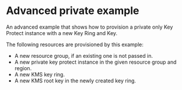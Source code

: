 # Advanced private example

An advanced example that shows how to provision a private only Key Protect instance with a new Key Ring and Key.

The following resources are provisioned by this example:
 - A new resource group, if an existing one is not passed in.
 - A new private key protect instance in the given resource group and region.
 - A new KMS key ring.
 - A new KMS root key in the newly created key ring.

